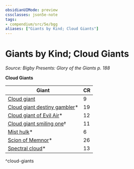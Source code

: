 ```yaml
---
obsidianUIMode: preview
cssclasses: json5e-note
tags:
- compendium/src/5e/bgg
aliases: ["Giants by Kind; Cloud Giants"]
---
```

# Giants by Kind; Cloud Giants
*Source: Bigby Presents: Glory of the Giants p. 188* 

**Cloud Giants**

| Giant | CR |
|-------|----|
| [Cloud giant](Mechanics/bestiary/giant/cloud-giant.md) | 9 |
| [Cloud giant destiny gambler](Mechanics/bestiary/giant/cloud-giant-destiny-gambler-bgg.md)* | 19 |
| [Cloud giant of Evil Air](Mechanics/bestiary/giant/cloud-giant-of-evil-air-bgg.md)* | 12 |
| [Cloud giant smiling one](Mechanics/bestiary/giant/cloud-giant-smiling-one-mpmm.md)† | 11 |
| [Mist hulk](Mechanics/bestiary/elemental/mist-hulk-bgg.md)* | 6 |
| [Scion of Memnor](Mechanics/bestiary/giant/scion-of-memnor-bgg.md)* | 26 |
| [Spectral cloud](Mechanics/bestiary/undead/spectral-cloud-bgg.md)* | 13 |
^cloud-giants